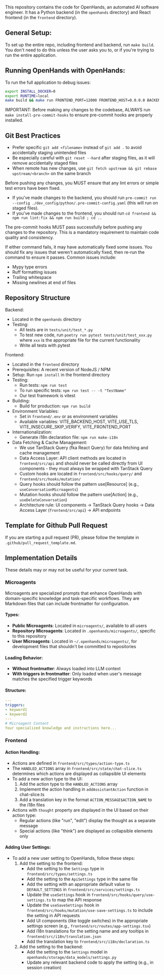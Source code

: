 This repository contains the code for OpenHands, an automated AI software engineer. It has a Python backend
(in the `openhands` directory) and React frontend (in the `frontend` directory).

## General Setup:
To set up the entire repo, including frontend and backend, run `make build`.
You don't need to do this unless the user asks you to, or if you're trying to run the entire application.

## Running OpenHands with OpenHands:
To run the full application to debug issues:
```bash
export INSTALL_DOCKER=0
export RUNTIME=local
make build && make run FRONTEND_PORT=12000 FRONTEND_HOST=0.0.0.0 BACKEND_HOST=0.0.0.0 &> /tmp/openhands-log.txt &
```

IMPORTANT: Before making any changes to the codebase, ALWAYS run `make install-pre-commit-hooks` to ensure pre-commit hooks are properly installed.

## Git Best Practices

- Prefer specific `git add <filename>` instead of `git add .` to avoid accidentally staging unintended files
- Be especially careful with `git reset --hard` after staging files, as it will remove accidentally staged files
- When remote has new changes, use `git fetch upstream && git rebase upstream/<branch>` on the same branch

Before pushing any changes, you MUST ensure that any lint errors or simple test errors have been fixed.

* If you've made changes to the backend, you should run `pre-commit run --config ./dev_config/python/.pre-commit-config.yaml` (this will run on staged files).
* If you've made changes to the frontend, you should run `cd frontend && npm run lint:fix && npm run build ; cd ..`

The pre-commit hooks MUST pass successfully before pushing any changes to the repository. This is a mandatory requirement to maintain code quality and consistency.

If either command fails, it may have automatically fixed some issues. You should fix any issues that weren't automatically fixed,
then re-run the command to ensure it passes. Common issues include:
- Mypy type errors
- Ruff formatting issues
- Trailing whitespace
- Missing newlines at end of files

## Repository Structure
Backend:
- Located in the `openhands` directory
- Testing:
  - All tests are in `tests/unit/test_*.py`
  - To test new code, run `poetry run pytest tests/unit/test_xxx.py` where `xxx` is the appropriate file for the current functionality
  - Write all tests with pytest

Frontend:
- Located in the `frontend` directory
- Prerequisites: A recent version of NodeJS / NPM
- Setup: Run `npm install` in the frontend directory
- Testing:
  - Run tests: `npm run test`
  - To run specific tests: `npm run test -- -t "TestName"`
  - Our test framework is vitest
- Building:
  - Build for production: `npm run build`
- Environment Variables:
  - Set in `frontend/.env` or as environment variables
  - Available variables: VITE_BACKEND_HOST, VITE_USE_TLS, VITE_INSECURE_SKIP_VERIFY, VITE_FRONTEND_PORT
- Internationalization:
  - Generate i18n declaration file: `npm run make-i18n`
- Data Fetching & Cache Management:
  - We use TanStack Query (fka React Query) for data fetching and cache management
  - Data Access Layer: API client methods are located in `frontend/src/api` and should never be called directly from UI components - they must always be wrapped with TanStack Query
  - Custom hooks are located in `frontend/src/hooks/query/` and `frontend/src/hooks/mutation/`
  - Query hooks should follow the pattern use[Resource] (e.g., `useConversationMicroagents`)
  - Mutation hooks should follow the pattern use[Action] (e.g., `useDeleteConversation`)
  - Architecture rule: UI components → TanStack Query hooks → Data Access Layer (`frontend/src/api`) → API endpoints

## Template for Github Pull Request

If you are starting a pull request (PR), please follow the template in `.github/pull_request_template.md`.

## Implementation Details

These details may or may not be useful for your current task.

### Microagents

Microagents are specialized prompts that enhance OpenHands with domain-specific knowledge and task-specific workflows. They are Markdown files that can include frontmatter for configuration.

#### Types:
- **Public Microagents**: Located in `microagents/`, available to all users
- **Repository Microagents**: Located in `.openhands/microagents/`, specific to this repository
- **User Microagents**: Located in `~/.openhands/microagents/`, for development files that shouldn't be committed to repositories

#### Loading Behavior:
- **Without frontmatter**: Always loaded into LLM context
- **With triggers in frontmatter**: Only loaded when user's message matches the specified trigger keywords

#### Structure:
```yaml
---
triggers:
- keyword1
- keyword2
---
# Microagent Content
Your specialized knowledge and instructions here...
```

### Frontend

#### Action Handling:
- Actions are defined in `frontend/src/types/action-type.ts`
- The `HANDLED_ACTIONS` array in `frontend/src/state/chat-slice.ts` determines which actions are displayed as collapsible UI elements
- To add a new action type to the UI:
  1. Add the action type to the `HANDLED_ACTIONS` array
  2. Implement the action handling in `addAssistantAction` function in chat-slice.ts
  3. Add a translation key in the format `ACTION_MESSAGE$ACTION_NAME` to the i18n files
- Actions with `thought` property are displayed in the UI based on their action type:
  - Regular actions (like "run", "edit") display the thought as a separate message
  - Special actions (like "think") are displayed as collapsible elements only

#### Adding User Settings:
- To add a new user setting to OpenHands, follow these steps:
  1. Add the setting to the frontend:
     - Add the setting to the `Settings` type in `frontend/src/types/settings.ts`
     - Add the setting to the `ApiSettings` type in the same file
     - Add the setting with an appropriate default value to `DEFAULT_SETTINGS` in `frontend/src/services/settings.ts`
     - Update the `useSettings` hook in `frontend/src/hooks/query/use-settings.ts` to map the API response
     - Update the `useSaveSettings` hook in `frontend/src/hooks/mutation/use-save-settings.ts` to include the setting in API requests
     - Add UI components (like toggle switches) in the appropriate settings screen (e.g., `frontend/src/routes/app-settings.tsx`)
     - Add i18n translations for the setting name and any tooltips in `frontend/src/i18n/translation.json`
     - Add the translation key to `frontend/src/i18n/declaration.ts`
  2. Add the setting to the backend:
     - Add the setting to the `Settings` model in `openhands/storage/data_models/settings.py`
     - Update any relevant backend code to apply the setting (e.g., in session creation)
